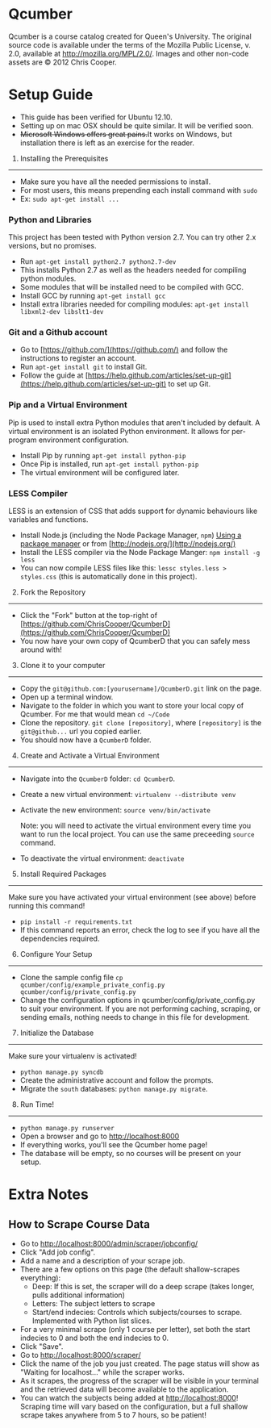 Qcumber
=======

Qcumber is a course catalog created for Queen's University. The original source code is available under the terms of the Mozilla Public License, v. 2.0, available at http://mozilla.org/MPL/2.0/. Images and other non-code assets are &copy; 2012 Chris Cooper.


Setup Guide
===========

* This guide has been verified for Ubuntu 12.10.
* Setting up on mac OSX should be quite similar. It will be verified soon.
* <del>Microsoft Windows offers great pains.</del>It works on Windows, but installation there is left as an exercise for the reader.


1. Installing the Prerequisites
-------------------------------

* Make sure you have all the needed permissions to install.
* For most users, this means prepending each install command with `sudo`
* Ex: `sudo apt-get install ...`

### Python and Libraries ###

This project has been tested with Python version 2.7. You can try other 2.x versions, but no promises.

* Run `apt-get install python2.7 python2.7-dev`
* This installs Python 2.7 as well as the headers needed for compiling python modules.
* Some modules that will be installed need to be compiled with GCC.
* Install GCC by running `apt-get install gcc`
* Install extra libraries needed for compiling modules: `apt-get install libxml2-dev libslt1-dev`

### Git and a Github account ###

* Go to [https://github.com/](https://github.com/) and follow the instructions to register an account.
* Run `apt-get install git` to install Git.
* Follow the guide at [https://help.github.com/articles/set-up-git](https://help.github.com/articles/set-up-git) to set up Git.

### Pip and a Virtual Environment ###

Pip is used to install extra Python modules that aren't included by default.
A virtual environment is an isolated Python environment. It allows for per-program environment configuration.

* Install Pip by running `apt-get install python-pip`
* Once Pip is installed, run `apt-get install python-pip`
* The virtual environment will be configured later.

### LESS Compiler ###

LESS is an extension of CSS that adds support for dynamic behaviours like variables and functions.

* Install Node.js (including the Node Package Manager, `npm`) [Using a package manager](https://github.com/joyent/node/wiki/Installing-Node.js-via-package-manager) or from [http://nodejs.org/](http://nodejs.org/)
* Install the LESS compiler via the Node Package Manger: `npm install -g less`
* You can now compile LESS files like this: `lessc styles.less > styles.css` (this is automatically done in this project).


2. Fork the Repository
----------------------

* Click the "Fork" button at the top-right of [https://github.com/ChrisCooper/QcumberD](https://github.com/ChrisCooper/QcumberD)
* You now have your own copy of QcumberD that you can safely mess around with!


3. Clone it to your computer
----------------------------

* Copy the `git@github.com:[yourusername]/QcumberD.git` link on the page.
* Open up a terminal window.
* Navigate to the folder in which you want to store your local copy of Qcumber. For me that would mean `cd ~/Code`
* Clone the repository. `git clone [repository]`, where `[repository]` is the `git@github...` url you copied earlier. 
* You should now have a `QcumberD` folder.


4. Create and Activate a Virtual Environment
--------------------------------------------

* Navigate into the `QcumberD` folder: `cd QcumberD`.
* Create a new virtual environment: `virtualenv --distribute venv`
* Activate the new environment: `source venv/bin/activate`

   Note: you will need to activate the virtual environment every time you want
   to run the local project. You can use the same preceeding `source` command.

* To deactivate the virtual environment: `deactivate`


5. Install Required Packages
----------------------------

Make sure you have activated your virtual environment (see above) before running this command!

* `pip install -r requirements.txt`
* If this command reports an error, check the log to see if you have all the dependencies required.


6. Configure Your Setup
-----------------------

* Clone the sample config file `cp qcumber/config/example_private_config.py qcumber/config/private_config.py`
* Change the configuration options in qcumber/config/private_config.py to suit your environment. If you are not performing caching, scraping, or sending emails, nothing needs to change in this file for development.


7. Initialize the Database
--------------------------

Make sure your virtualenv is activated!

* `python manage.py syncdb`
* Create the administrative account and follow the prompts.
* Migrate the `south` databases: `python manage.py migrate`.


8. Run Time!
------------

* `python manage.py runserver`
* Open a browser and go to [http://localhost:8000](http://localhost:8000)
* If everything works, you'll see the Qcumber home page!
* The database will be empty, so no courses will be present on your setup.

Extra Notes
===========

How to Scrape Course Data
-------------------------

* Go to [http://localhost:8000/admin/scraper/jobconfig/](http://localhost:8000/admin/scraper/jobconfig/)
* Click "Add job config".
* Add a name and a description of your scrape job.
* There are a few options on this page (the default shallow-scrapes everything):
  * Deep: If this is set, the scraper will do a deep scrape (takes longer, pulls additional information)
  * Letters: The subject letters to scrape
  * Start/end indecies: Controls which subjects/courses to scrape. Implemented with Python list slices.
* For a very minimal scrape (only 1 course per letter), set both the start indecies to 0 and both the end indecies to 0.
* Click "Save".
* Go to [http://localhost:8000/scraper/](http://localhost:8000/scraper/)
* Click the name of the job you just created. The page status will show as "Waiting for localhost..." while the scraper works.
* As it scrapes, the progress of the scraper will be visible in your terminal and the retrieved data will become available to the application.
* You can watch the subjects being added at [http://localhost:8000](http://localhost:8000)!
 Scraping time will vary based on the configuration, but a full shallow scrape takes anywhere from 5 to 7 hours, so be patient!
